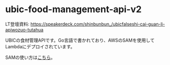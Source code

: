 # ubic-food-management-api-v2

LT登壇資料: <https://speakerdeck.com/shinbunbun_/ubicfalseshi-cai-guan-li-apiwozuo-tutahua>

UBICの食材管理APIです。Go言語で書かれており、AWSのSAMを使用してLambdaにデプロイされています。

SAMの使い方は[こちら](SAM_README.md)。
